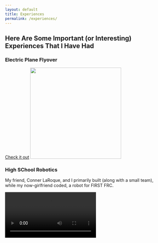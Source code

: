 ```yaml
---
layout: default
title: Experiences
permalink: /experiences/
---
```


## Here Are Some Important (or Interesting) Experiences That I Have Had

### Electric Plane Flyover
[Check it out](https://www.lehighvalleynews.com/school-news/higher-education/2022-11-19/student-pilots-battery-powered-airplane-over-historic-lehigh-lafayette-football-game)
<img src="https://r3dotstone.github.io/portfolio/media/flyover1.jpg" height="300" >

### High SChool Robotics
My friend, Conner LaRoque, and I primarily built (along with a small team), while my now-girlfriend coded, a robot for FIRST FRC.

<video style="max-height: 300px; width: auto;" controls>
    <source src="https://r3dotstone.github.io/portfolio/media/robotVid.MOV" type="video/mov">
    Your browser does not support the video tag.
</video>
